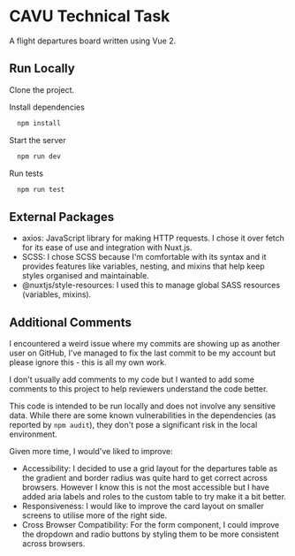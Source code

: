 # CAVU Technical Task

A flight departures board written using Vue 2.

## Run Locally

Clone the project.

Install dependencies

```bash
  npm install
```

Start the server

```bash
  npm run dev
```

Run tests

```bash
  npm run test
```

## External Packages

- axios: JavaScript library for making HTTP requests. I chose it over fetch for its ease of use and integration with Nuxt.js.
- SCSS: I chose SCSS because I'm comfortable with its syntax and it provides features like variables, nesting, and mixins that help keep styles organised and maintainable.
- @nuxtjs/style-resources: I used this to manage global SASS resources (variables, mixins).

## Additional Comments

I encountered a weird issue where my commits are showing up as another user on GitHub, I've managed to fix the last commit to be my account but please ignore this - this is all my own work.

I don't usually add comments to my code but I wanted to add some comments to this project to help reviewers understand the code better.

This code is intended to be run locally and does not involve any sensitive data. While there are some known vulnerabilities in the dependencies (as reported by `npm audit`), they don't pose a significant risk in the local environment.

Given more time, I would've liked to improve:

- Accessibility: I decided to use a grid layout for the departures table as the gradient and border radius was quite hard to get correct across browsers. However I know this is not the most accessible but I have added aria labels and roles to the custom table to try make it a bit better.
- Responsiveness: I would like to improve the card layout on smaller screens to utilise more of the right side.
- Cross Browser Compatibility: For the form component, I could improve the dropdown and radio buttons by styling them to be more consistent across browsers.

  
